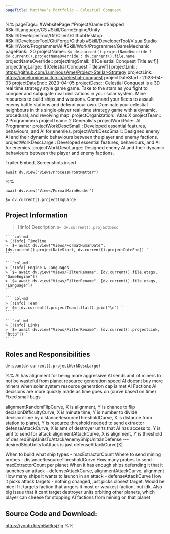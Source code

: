 ```yaml
---
pageTitle: Matthew's Portfolio - Celestial Conquest
---
```

%%
pageTags:: #WebsitePage #Project/Game #Shipped #Skill/Language/CS #Skill/GameEngine/Unity #Skill/DeveloperTool/Git/Client/GithubDesktop #Skill/DeveloperTool/Git/Forge/Github #Skill/DeveloperTool/VisualStudio #Skill/Work/Programmer/AI #Skill/Work/Programmer/GameMechanic 
pageRank:: 20
projectName:: `$= dv.current().projectNameOverride ? dv.current().projectNameOverride : dv.current().file.name `
projectNameOverride:: 
projectImgSmall:: ![[Celestial Conquest Title.avif]]
projectImgLarge:: ![[Celestial Conquest Title.avif]]
projectLink:: https://github.com/LuminousAme/Project-Stellar-Strategy
projectLink:: https://amelumineux.itch.io/celestial-conquest
projectDateStart:: 2023-04-03
projectDateEnd:: 2023-04-05
projectDesc:: Celestial Conquest is a 3D real time strategy style game game. Take to the stars as you fight to conquer and subjugate rival civilizations in your solar system. Mine resources to build ships and weapons. Command your fleets to assault enemy battle stations and defend your own. Dominate your celestial neighbours in this single-player real-time strategy game with a dynamic, procedural, and revolving map.
projectOrganization:: Atlas X
projectTeam:: 2 Programmers
projectTeam:: 2 Generalists
projectWorkRole:: AI Programmer
projectWorkDescSmall:: Developed essential features, behaviours, and AI for enemies.
projectWorkDescSmall:: Designed enemy AI and their dynamic behaviours between the player and enemy factions.
projectWorkDescLarge:: Developed essential features, behaviours, and AI for enemies.
projectWorkDescLarge:: Designed enemy AI and their dynamic behaviours between the player and enemy factions.

Trailer Embed, Screenshots insert

```dataviewjs
await dv.view("Views/ProcessFrontMatter")
```
%%
```dataviewjs
await dv.view("Views/FormatMainHeader")
```
`$= dv.current().projectImgLarge `
## Project Information

> [!Info] Description
> `$= dv.current().projectDesc `

`````col
````col-md
> [!Info] Timeline
> `$= await dv.view("Views/FormatHumanDate", [dv.current().projectDateStart, dv.current().projectDateEnd]) `
````

````col-md
> [!Info] Engine & Languages
> `$= await dv.view("Views/FilterRename", [dv.current().file.etags, "GameEngine"]) `
> `$= await dv.view("Views/FilterRename", [dv.current().file.etags, "Language"]) `
````

````col-md
> [!Info] Team
> `$= [dv.current().projectTeam].flat().join("\n") `
````

````col-md
> [!Info] Links
> `$= await dv.view("Views/FilterRename", [dv.current().projectLink, "http"]) `
````
`````

## Roles and Responsibilities
```dataviewjs
dv.span(dv.current().projectWorkDescLarge)
```


%%
AI has alignment for being more aggressive
AI sends amt of miners to not be wasteful from planet resource generation speed
AI doesnt buy more miners when solar system resource generation cap is met
AI Factions
AI decisions are more quickly made as time goes on (curve based on time)
Fixed small bugs



alignmentRandomFlipCurve, X is alignment, Y is chance to flip decisionDifficultyCurve, X is minute time, Y is number to divide decisionTime by distanceResourceThresholdCurve, X is distance from station to planet, Y is resource threshold needed to send extractor defenseAttackCurve, X is amt of destroyer units that AI has access to, Y is amt to send for attack alignmentAttackCurve, X is alignment, Y is threshold of desiredShipUnitsToAttack/enemyShipUnitsInDefense --- desiredShipUnitsToAttack is just defenseAttackCurve(X)

When to build what ship types - maxExtractorCount Where to send mining probes - distanceResourceThresholdCurve How many probes to send - maxExtractorCount per planet When it has enough ships defending it that it launches an attack - defenseAttackCurve, alignmentAttackCurve, alignment How many ships it wants to launch in an attack - defenseAttackCurve How it picks attack targets - nothing changed, just picks closest target. Would be nice if it targets faction that angers it most or weakest faction, but idk. Also big issue that it cant target destroyer units orbiting other planets, which player can cheese for stopping AI factions from mining on that planet
## Source Code and Download:
https://youtu.be/n6ai6rsj7jg
%%